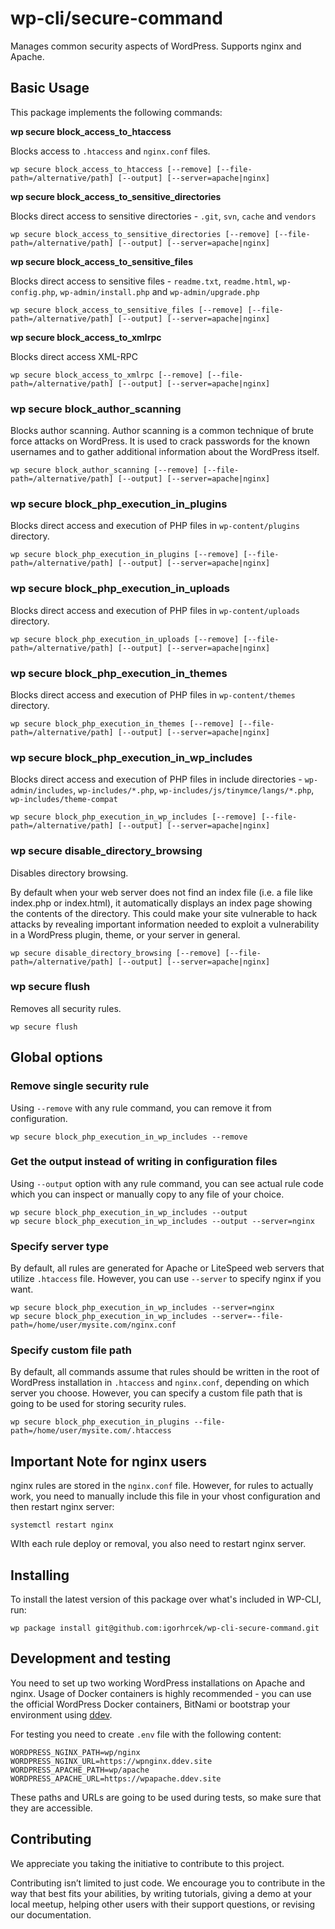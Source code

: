 # wp-cli/secure-command
Manages common security aspects of WordPress. Supports nginx and Apache.

## Basic Usage
This package implements the following commands:

**wp secure block_access_to_htaccess**

Blocks access to `.htaccess` and `nginx.conf` files.

```
wp secure block_access_to_htaccess [--remove] [--file-path=/alternative/path] [--output] [--server=apache|nginx]
```

**wp secure block_access_to_sensitive_directories**

Blocks direct access to sensitive directories - `.git`, `svn`, `cache` and `vendors`

```
wp secure block_access_to_sensitive_directories [--remove] [--file-path=/alternative/path] [--output] [--server=apache|nginx]
```

**wp secure block_access_to_sensitive_files**

Blocks direct access to sensitive files - `readme.txt`, `readme.html`, `wp-config.php`, `wp-admin/install.php` and `wp-admin/upgrade.php`

```
wp secure block_access_to_sensitive_files [--remove] [--file-path=/alternative/path] [--output] [--server=apache|nginx]
```

**wp secure block_access_to_xmlrpc**

Blocks direct access XML-RPC

```
wp secure block_access_to_xmlrpc [--remove] [--file-path=/alternative/path] [--output] [--server=apache|nginx]
```

### wp secure block_author_scanning

Blocks author scanning. Author scanning is a common technique of brute force attacks on WordPress. It is used to crack passwords for the known usernames and to gather additional information about the WordPress itself.

```
wp secure block_author_scanning [--remove] [--file-path=/alternative/path] [--output] [--server=apache|nginx]
```

### wp secure block_php_execution_in_plugins

Blocks direct access and execution of PHP files in `wp-content/plugins` directory.

```
wp secure block_php_execution_in_plugins [--remove] [--file-path=/alternative/path] [--output] [--server=apache|nginx]
```

### wp secure block_php_execution_in_uploads

Blocks direct access and execution of PHP files in `wp-content/uploads` directory.

```
wp secure block_php_execution_in_uploads [--remove] [--file-path=/alternative/path] [--output] [--server=apache|nginx]
```

### wp secure block_php_execution_in_themes

Blocks direct access and execution of PHP files in `wp-content/themes` directory.

```
wp secure block_php_execution_in_themes [--remove] [--file-path=/alternative/path] [--output] [--server=apache|nginx]
```

### wp secure block_php_execution_in_wp_includes
Blocks direct access and execution of PHP files in include directories - `wp-admin/includes`, `wp-includes/*.php`, `wp-includes/js/tinymce/langs/*.php`, `wp-includes/theme-compat`

```
wp secure block_php_execution_in_wp_includes [--remove] [--file-path=/alternative/path] [--output] [--server=apache|nginx]
```

### wp secure disable_directory_browsing

Disables directory browsing.

By default when your web server does not find an index file (i.e. a file like index.php or index.html), it
automatically displays an index page showing the contents of the directory.
This could make your site vulnerable to hack attacks by revealing important information needed to exploit a vulnerability in a WordPress plugin, theme, or your server in general.

```
wp secure disable_directory_browsing [--remove] [--file-path=/alternative/path] [--output] [--server=apache|nginx]
```

### wp secure flush

Removes all security rules.

```
wp secure flush
```

## Global options

### Remove single security rule
Using `--remove` with any rule command, you can remove it from configuration.

```
wp secure block_php_execution_in_wp_includes --remove
```

### Get the output instead of writing in configuration files
Using `--output` option with any rule command, you can see actual rule code which you can inspect or manually copy to any file of your choice.

```
wp secure block_php_execution_in_wp_includes --output
wp secure block_php_execution_in_wp_includes --output --server=nginx
```

### Specify server type
By default, all rules are generated for Apache or LiteSpeed web servers that utilize `.htaccess` file. However, you can use `--server` to specify nginx if you want.

```
wp secure block_php_execution_in_wp_includes --server=nginx
wp secure block_php_execution_in_wp_includes --server=--file-path=/home/user/mysite.com/nginx.conf
```

### Specify custom file path
By default, all commands assume that rules should be written in the root of WordPress installation in `.htaccess` and `nginx.conf`, depending on which server you choose.
However, you can specify a custom file path that is going to be used for storing security rules.

```
wp secure block_php_execution_in_plugins --file-path=/home/user/mysite.com/.htaccess
```

## Important Note for nginx users
nginx rules are stored in the `nginx.conf` file. However, for rules to actually work, you need to manually include this file in your vhost configuration and then restart nginx server:
```
systemctl restart nginx
```

WIth each rule deploy or removal, you also need to restart nginx server.

## Installing
To install the latest version of this package over what's included in WP-CLI, run:

```
wp package install git@github.com:igorhrcek/wp-cli-secure-command.git
```

## Development and testing
You need to set up two working WordPress installations on Apache and nginx. Usage of Docker containers is highly recommended - you can use the official WordPress Docker containers, BitNami or bootstrap your environment using [ddev](https://ddev.readthedocs.io/en/stable/users/cli-usage/#wordpress-quickstart). 

For testing you need to create `.env` file with the following content:
```
WORDPRESS_NGINX_PATH=wp/nginx
WORDPRESS_NGINX_URL=https://wpnginx.ddev.site
WORDPRESS_APACHE_PATH=wp/apache
WORDPRESS_APACHE_URL=https://wpapache.ddev.site
```

These paths and URLs are going to be used during tests, so make sure that they are accessible.

## Contributing
We appreciate you taking the initiative to contribute to this project.

Contributing isn’t limited to just code. We encourage you to contribute in the way that best fits your abilities, by writing tutorials, giving a demo at your local meetup, helping other users with their support questions, or revising our documentation.

